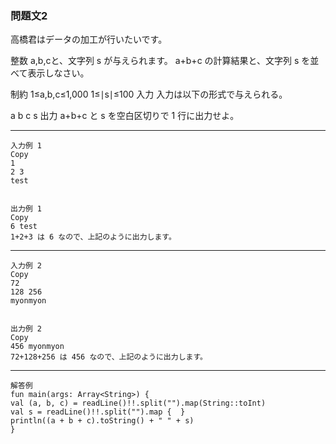 ### 問題文2

高橋君はデータの加工が行いたいです。

整数 a,b,cと、文字列 s が与えられます。 a+b+c の計算結果と、文字列 s を並べて表示しなさい。

制約
1≤a,b,c≤1,000
1≤∣s∣≤100
入力
入力は以下の形式で与えられる。

a
b c
s
出力
a+b+c と s を空白区切りで 1 行に出力せよ。

---
    入力例 1
    Copy
    1
    2 3
    test


    出力例 1
    Copy
    6 test
    1+2+3 は 6 なので、上記のように出力します。
---

    入力例 2
    Copy
    72
    128 256
    myonmyon


    出力例 2
    Copy
    456 myonmyon
    72+128+256 は 456 なので、上記のように出力します。

---

    解答例
    fun main(args: Array<String>) {
    val (a, b, c) = readLine()!!.split("").map(String::toInt)
    val s = readLine()!!.split("").map {  }
    println((a + b + c).toString() + " " + s)
    }